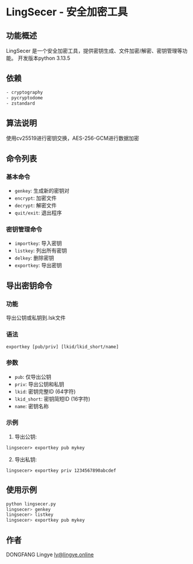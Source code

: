 # LingSecer - 安全加密工具

## 功能概述

LingSecer 是一个安全加密工具，提供密钥生成、文件加密/解密、密钥管理等功能。
开发版本python 3.13.5

## 依赖

```bash
- cryptography
- pycryptodome
- zstandard
```

## 算法说明

使用cv25519进行密钥交换，AES-256-GCM进行数据加密

## 命令列表

### 基本命令
- `genkey`: 生成新的密钥对
- `encrypt`: 加密文件
- `decrypt`: 解密文件
- `quit/exit`: 退出程序

### 密钥管理命令
- `importkey`: 导入密钥
- `listkey`: 列出所有密钥
- `delkey`: 删除密钥
- `exportkey`: 导出密钥

## 导出密钥命令

### 功能
导出公钥或私钥到.lsk文件

### 语法
```
exportkey [pub/priv] [lkid/lkid_short/name]
```

### 参数
- `pub`: 仅导出公钥
- `priv`: 导出公钥和私钥
- `lkid`: 密钥完整ID (64字符)
- `lkid_short`: 密钥简短ID (16字符)
- `name`: 密钥名称

### 示例
1. 导出公钥:
```
lingsecer> exportkey pub mykey
```

2. 导出私钥:
```
lingsecer> exportkey priv 1234567890abcdef
```

## 使用示例

```bash
python lingsecer.py
lingsecer> genkey
lingsecer> listkey
lingsecer> exportkey pub mykey
```

## 作者

DONGFANG Lingye <ly@lingye.online>
